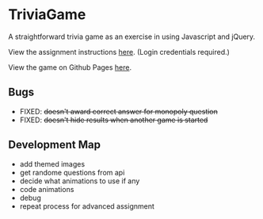 # TriviaGame
A straightforward trivia game as an exercise in using Javascript and jQuery.

View the assignment instructions [here](http://ucsd.bootcampcontent.com/UCSD-Coding-Bootcamp/08-07-2017-UCSD-San-Diego-Class-Repositoy-FSF-FT/blob/master/homework/05-timers/02-Homework/Instructions/homework-instructions.md). (Login credentials required.)

View the game on Github Pages [here](https://median-man.github.io/TriviaGame/).
## Bugs
* FIXED: ~~doesn't award correct answer for monopoly question~~
* FIXED: ~~doesn't hide results when another game is started~~


## Development Map
* add themed images
* get randome questions from api
* decide what animations to use if any
* code animations
* debug
* repeat process for advanced assignment
